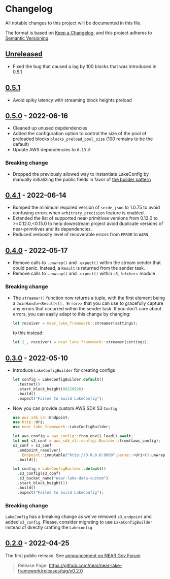 # Changelog

All notable changes to this project will be documented in this file.

The format is based on [Keep a Changelog](https://keepachangelog.com/en/1.0.0/),
and this project adheres to [Semantic Versioning](https://semver.org/spec/v2.0.0.html).

## [Unreleased](https://github.com/near/near-lake-framework/compare/v0.5.1...HEAD)

- Fixed the bug that caused a lag by 100 blocks that was introduced in 0.5.1

## [0.5.1](https://github.com/near/near-lake-framework/compare/v0.5.0...v0.5.1)

- Avoid spiky latency with streaming block heights preload

## [0.5.0](https://github.com/near/near-lake-framework/compare/v0.4.1...v0.5.0) - 2022-06-16

- Cleaned up unused depdendencies
- Added the configuration option to control the size of the pool of
  preloaded blocks `blocks_preload_pool_size` (100 remains to be the default)
- Update AWS dependencies to `0.13.0`

### Breaking change

- Dropped the previously allowed way to instantiate LakeConfig by manually
  initializing the public fields in favor of
  [the builder pattern](https://docs.rs/near-lake-framework/0.4.1/near_lake_framework/struct.LakeConfigBuilder.html)

## [0.4.1](https://github.com/near/near-lake-framework/compare/v0.4.0...v0.4.1) - 2022-06-14

- Bumped the minimum required version of `serde_json` to 1.0.75 to avoid
  confusing errors when `arbitrary_precision` feature is enabled.
- Extended the list of supported near-primitives versions from 0.12.0
  to >=0.12.0,<0.15.0 to help downstream project avoid duplicate versions
  of near-primitives and its dependencies.
- Reduced verbosity level of recoverable errors from `ERROR` to `WARN`

## [0.4.0](https://github.com/near/near-lake-framework/compare/v0.3.0...v0.4.0) - 2022-05-17

- Remove calls to `.unwrap()` and `.expect()` within the stream sender that
  could panic. Instead, a `Result` is returned from the sender task.
- Remove calls to `.unwrap()` and `.expect()` within `s3_fetchers` module

### Breaking change

- The `streamer()` function now returns a tuple, with the first element being a
  `JoinHandle<Result<(), Error>>` that you can use to gracefully capture any
  errors that occurred within the sender task. If you don't care about errors,
  you can easily adapt to this change by changing:
  ```rust
  let receiver = near_lake_framework::streamer(settings);
  ```
  to this instead:
  ```rust
  let (_, receiver) = near_lake_framework::streamer(settings);
  ```

## [0.3.0](https://github.com/near/near-lake-framework/compare/v0.2.0...v0.3.0) - 2022-05-10

- Introduce `LakeConfigBuilder` for creating configs
  ```rust
  let config = LakeConfigBuilder.default()
    .testnet()
    .start_block_height(88220926)
    .build()
    .expect("Failed to build LakeConfig");
  ```
- Now you can provide custom AWS SDK S3 `Config`
  ```rust
  use aws_sdk_s3::Endpoint;
  use http::Uri;
  use near_lake_framework::LakeConfigBuilder;

  let aws_config = aws_config::from_env().load().await;
  let mut s3_conf = aws_sdk_s3::config::Builder::from(&aws_config);
  s3_conf = s3_conf
    .endpoint_resolver(
      Endpoint::immutable("http://0.0.0.0:9000".parse::<Uri>().unwrap()))
    .build();

  let config = LakeConfigBuilder::default()
    .s3_config(s3_conf)
    .s3_bucket_name("near-lake-data-custom")
    .start_block_height(1)
    .build()
    .expect("Failed to build LakeConfig");
  ```

### Breaking change

`LakeConfig` has a breaking change as we've removed `s3_endpoint` and added `s3_config`. Please, consider migrating to use `LakeConfigBuilder` instead of directly crafting the `Lakeconfig`

[0.3.0]: https://github.com/near/near-lake-framework/releases/tag/v0.3.0

## [0.2.0] - 2022-04-25

The first public release. See [announcement on NEAR Gov Forum](https://gov.near.org/t/announcement-near-lake-framework-brand-new-word-in-indexer-building-approach/17668)

> Release Page: <https://github.com/near/near-lake-framework/releases/tag/v0.2.0>

[0.2.0]: https://github.com/near/near-lake-framework/releases/tag/v0.2.0

